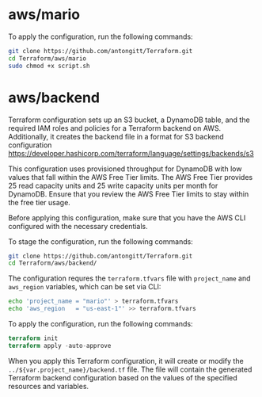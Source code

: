 # aws/mario
To apply the configuration, run the following commands:
```bash
git clone https://github.com/antongitt/Terraform.git
cd Terraform/aws/mario
sudo chmod +x script.sh
```

# aws/backend
Terraform configuration sets up an S3 bucket, a DynamoDB table, and the required IAM roles and policies for a Terraform backend on AWS. Additionally, it creates the backend file in a format for S3 backend configuration https://developer.hashicorp.com/terraform/language/settings/backends/s3

This configuration uses provisioned throughput for DynamoDB with low values that fall within the AWS Free Tier limits. The AWS Free Tier provides 25 read capacity units and 25 write capacity units per month for DynamoDB. Ensure that you review the AWS Free Tier limits to stay within the free tier usage.

Before applying this configuration, make sure that you have the AWS CLI configured with the necessary credentials.

To stage the configuration, run the following commands:
```bash
git clone https://github.com/antongitt/Terraform.git
cd Terraform/aws/backend/
```

The configuration requres the ```terraform.tfvars``` file with ```project_name``` and ```aws_region``` variables, which can be set via CLI:
```bash
echo 'project_name = "mario"' > terraform.tfvars
echo 'aws_region   = "us-east-1"' >> terraform.tfvars
```

To apply the configuration, run the following commands:
```terraform
terraform init
terraform apply -auto-approve
```
When you apply this Terraform configuration, it will create or modify the ```../${var.project_name}/backend.tf``` file. The file will contain the generated Terraform backend configuration based on the values of the specified resources and variables.

